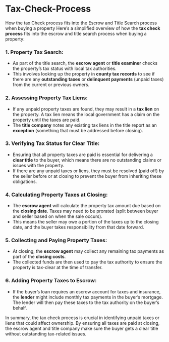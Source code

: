 # Tax-Check-Process
How the tax Check process fits into the Escrow and Title Search process when buying a property
Here’s a simplified overview of how the **tax check process** fits into the escrow and title search process when buying a property:

### 1. **Property Tax Search**:
   - As part of the title search, the **escrow agent** or **title examiner** checks the property’s tax status with local tax authorities.
   - This involves looking up the property in **county tax records** to see if there are any **outstanding taxes** or **delinquent payments** (unpaid taxes) from the current or previous owners.

### 2. **Assessing Property Tax Liens**:
   - If any unpaid property taxes are found, they may result in a **tax lien** on the property. A tax lien means the local government has a claim on the property until the taxes are paid.
   - The **title company** notes any existing tax liens in the title report as an **exception** (something that must be addressed before closing).

### 3. **Verifying Tax Status for Clear Title**:
   - Ensuring that all property taxes are paid is essential for delivering a **clear title** to the buyer, which means there are no outstanding claims or issues with the property.
   - If there are any unpaid taxes or liens, they must be resolved (paid off) by the seller before or at closing to prevent the buyer from inheriting these obligations.

### 4. **Calculating Property Taxes at Closing**:
   - The **escrow agent** will calculate the property tax amount due based on the **closing date**. Taxes may need to be prorated (split between buyer and seller based on when the sale occurs).
   - This means the seller may owe a portion of the taxes up to the closing date, and the buyer takes responsibility from that date forward.

### 5. **Collecting and Paying Property Taxes**:
   - At closing, the **escrow agent** may collect any remaining tax payments as part of the **closing costs**.
   - The collected funds are then used to pay the tax authority to ensure the property is tax-clear at the time of transfer.

### 6. **Adding Property Taxes to Escrow**:
   - If the buyer’s loan requires an escrow account for taxes and insurance, the **lender** might include monthly tax payments in the buyer’s mortgage. The lender will then pay these taxes to the tax authority on the buyer’s behalf.

In summary, the tax check process is crucial in identifying unpaid taxes or liens that could affect ownership. By ensuring all taxes are paid at closing, the escrow agent and title company make sure the buyer gets a clear title without outstanding tax-related issues.
